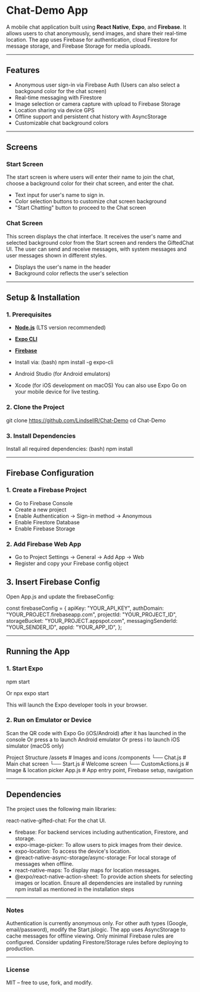 # Chat-Demo App

A mobile chat application built using **React Native**, **Expo**, and **Firebase**. It allows users to chat anonymously, send images, and share their real-time location. The app uses Firebase for authentication, cloud Firestore for message storage, and Firebase Storage for media uploads.

---

## Features

- Anonymous user sign-in via Firebase Auth (Users can also select a backgound color for the chat screen)
- Real-time messaging with Firestore
- Image selection or camera capture with upload to Firebase Storage
- Location sharing via device GPS
- Offline support and persistent chat history with AsyncStorage
- Customizable chat background colors

---

## Screens

### Start Screen
The start screen is where users will enter their name to join the chat, choose a background color for their chat screen, and enter the chat.

- Text input for user's name to sign in.
- Color selection buttons to customize chat screen background
- "Start Chatting" button to proceed to the Chat screen


### Chat Screen
This screen displays the chat interface. It receives the user's name and selected background color from the Start screen and renders the GiftedChat UI. The user can send and receive messages, with system messages and user messages shown in different styles.

- Displays the user's name in the header
- Background color reflects the user's selection

---

## Setup & Installation

### 1. Prerequisites
- **[Node.js](https://nodejs.org/)** (LTS version recommended)
- **[Expo CLI](https://docs.expo.dev/get-started/installation/)**  
- **[Firebase](https://firebase.google.com/)**
- Install via:
  (bash)
  npm install -g expo-cli

- Android Studio (for Android emulators)
- Xcode (for iOS development on macOS)
You can also use Expo Go on your mobile device for live testing.

### 2. Clone the Project

git clone https://github.com/LindsellR/Chat-Demo
cd Chat-Demo

### 3. Install Dependencies
Install all required dependencies:
(bash)
npm install

---

## Firebase Configuration

### 1. Create a Firebase Project
- Go to Firebase Console
- Create a new project
- Enable Authentication → Sign-in method → Anonymous
- Enable Firestore Database
- Enable Firebase Storage 

### 2. Add Firebase Web App
-  Go to Project Settings → General → Add App → Web
-  Register and copy your Firebase config object

## 3. Insert Firebase Config
Open App.js and update the firebaseConfig:

const firebaseConfig = {
  apiKey: "YOUR_API_KEY",
  authDomain: "YOUR_PROJECT.firebaseapp.com",
  projectId: "YOUR_PROJECT_ID",
  storageBucket: "YOUR_PROJECT.appspot.com",
  messagingSenderId: "YOUR_SENDER_ID",
  appId: "YOUR_APP_ID",
};

---

## Running the App
### 1. Start Expo
npm start

Or
npx expo start

This will launch the Expo developer tools in your browser.

### 2. Run on Emulator or Device
Scan the QR code with Expo Go (iOS/Android) after it has launched in the console
Or 
press a to launch Android emulator
Or 
press i to launch iOS simulator (macOS only)

 Project Structure
/assets              # Images and icons
/components
  └── Chat.js        # Main chat screen
  └── Start.js       # Welcome screen
  └── CustomActions.js # Image & location picker
App.js               # App entry point, Firebase setup, navigation

---

## Dependencies

The project uses the following main libraries:

react-native-gifted-chat: For the chat UI.
- firebase: For backend services including authentication, Firestore, and storage.
- expo-image-picker: To allow users to pick images from their device.
- expo-location: To access the device's location.
- @react-native-async-storage/async-storage: For local storage of messages when offline.
- react-native-maps: To display maps for location messages.
- @expo/react-native-action-sheet: To provide action sheets for selecting images or location.
Ensure all dependencies are installed by running npm install as mentioned in the installation steps

---

### Notes
Authentication is currently anonymous only. For other auth types (Google, email/password), modify the Start.jslogic.
The app uses AsyncStorage to cache messages for offline viewing.
Only minimal Firebase rules are configured. Consider updating Firestore/Storage rules before deploying to production.

---

### License
MIT – free to use, fork, and modify.

